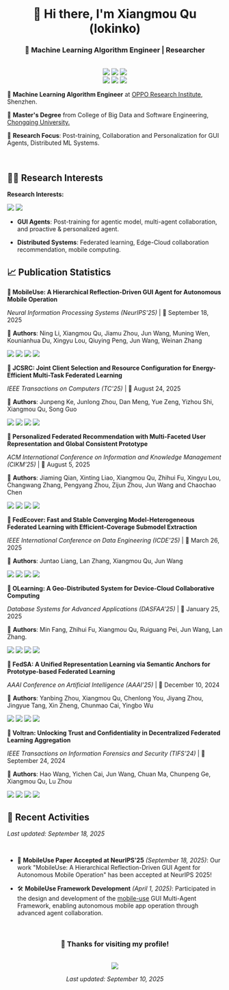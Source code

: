 <div align="center">
  
# 👋 Hi there, I'm Xiangmou Qu (lokinko)

### 🎯 Machine Learning Algorithm Engineer | Researcher

<br>

<img src="https://img.shields.io/badge/GitHub-lokinko-181717?style=flat-square&logo=github&logoColor=white" />
<img src="https://img.shields.io/badge/Zhihu-lokinko-0084FF?style=flat-square&logo=zhihu&logoColor=white" />
<img src="https://img.shields.io/badge/Email-lokinko.cs@gmail.com-D14836?style=flat-square&logo=gmail&logoColor=white" />

<br>

<img src="https://img.shields.io/badge/WeChat-lokinko-07C160?style=flat-square&logo=wechat&logoColor=white" />
<img src="https://img.shields.io/badge/QQ-310556100-12B7F5?style=flat-square&logo=tencentqq&logoColor=white" />
<img src="https://img.shields.io/badge/Steam-Lokinko-1B2838?style=flat-square&logo=steam&logoColor=white" /> 

<br>

</div>

<div align="left">

🌻 **Machine Learning Algorithm Engineer** at [OPPO Research Institute](https://www.oppo.com/en/), Shenzhen.  

🌱 **Master's Degree** from College of Big Data and Software Engineering, [Chongqing University.](https://www.cqu.edu.cn/)  

🐯 **Research Focus**: Post-training, Collaboration and Personalization for GUI Agents, Distributed ML Systems.

<br>

</div>

## 👨‍💻 Research Interests

<div align="left">

**Research Interests:**

<img src="https://img.shields.io/badge/🤖_GUI_Agents-Research-blue?style=flat-square" />
<img src="https://img.shields.io/badge/🔬_Federated_Learning-Deployment-brightgreen?style=flat-square" />

<br>

- **GUI Agents**: Post-training for agentic model, multi-agent collaboration, and proactive & personalized agent.

- **Distributed Systems**: Federated learning, Edge-Cloud collaboration recommendation, mobile computing.


## 📈 Publication Statistics
<div align="left">

**🔬 MobileUse: A Hierarchical Reflection-Driven GUI Agent for Autonomous Mobile Operation**  

*Neural Information Processing Systems (NeurIPS'25)* | 📅 September 18, 2025  

👤 **Authors**: Ning Li, Xiangmou Qu, Jiamu Zhou, Jun Wang, Muning Wen, Kounianhua Du, Xingyu Lou, Qiuying Peng, Jun Wang, Weinan Zhang

<img src="https://img.shields.io/badge/Conference-NeurIPS'25-darkblue?style=flat-square" />
<img src="https://img.shields.io/badge/GUI_Agents-FF6B6B?style=flat-square" />
<img src="https://img.shields.io/badge/Mobile_Operation-4ECDC4?style=flat-square" />
<img src="https://img.shields.io/badge/Hierarchical_Reflection-45B7D1?style=flat-square" />

<br>


<div align="left">

**🔬 JCSRC: Joint Client Selection and Resource Configuration for Energy-Efficient Multi-Task Federated Learning**  

*IEEE Transactions on Computers (TC'25)* | 📅 August 24, 2025  

👤 **Authors**: Junpeng Ke, Junlong Zhou, Dan Meng, Yue Zeng, Yizhou Shi, Xiangmou Qu, Song Guo

<img src="https://img.shields.io/badge/Journal-IEEE_TC-blue?style=flat-square" />
<img src="https://img.shields.io/badge/Federated_Learning-FF6B6B?style=flat-square" />
<img src="https://img.shields.io/badge/Energy_Efficiency-4ECDC4?style=flat-square" />
<img src="https://img.shields.io/badge/Multi_Task_Learning-45B7D1?style=flat-square" />

<br>

**🔬 Personalized Federated Recommendation with Multi-Faceted User Representation and Global Consistent Prototype**  

*ACM International Conference on Information and Knowledge Management (CIKM'25)* | 📅 August 5, 2025  

👤 **Authors**: Jiaming Qian, Xinting Liao, Xiangmou Qu, Zhihui Fu, Xingyu Lou, Changwang Zhang, Pengyang Zhou, Zijun Zhou, Jun Wang and Chaochao Chen


<img src="https://img.shields.io/badge/Conference-CIKM'25-green?style=flat-square" />
<img src="https://img.shields.io/badge/Federated_Learning-FF6B6B?style=flat-square" />
<img src="https://img.shields.io/badge/Recommendation_Systems-96CEB4?style=flat-square" />
<img src="https://img.shields.io/badge/Personalization-FFEAA7?style=flat-square" />

<br>

**🔬 FedEcover: Fast and Stable Converging Model-Heterogeneous Federated Learning with Efficient-Coverage Submodel Extraction**  

*IEEE International Conference on Data Engineering (ICDE'25)* | 📅 March 26, 2025  

👤 **Authors**: Juntao Liang, Lan Zhang, Xiangmou Qu, Jun Wang

<img src="https://img.shields.io/badge/Conference-ICDE'25-orange?style=flat-square" />
<img src="https://img.shields.io/badge/Federated_Learning-FF6B6B?style=flat-square" />
<img src="https://img.shields.io/badge/Model_Heterogeneity-DDA0DD?style=flat-square" />
<img src="https://img.shields.io/badge/Convergence-98D8C8?style=flat-square" />


<br>


<div align="left">

**🔬 OLearning: A Geo-Distributed System for Device-Cloud Collaborative Computing**  

*Database Systems for Advanced Applications (DASFAA'25)* | 📅 January 25, 2025  

👤 **Authors**: Min Fang, Zhihui Fu, Xiangmou Qu, Ruiguang Pei, Jun Wang, Lan Zhang.


<img src="https://img.shields.io/badge/Conference-DASFAA'25-purple?style=flat-square" />
<img src="https://img.shields.io/badge/Distributed_Systems-FF9F43?style=flat-square" />
<img src="https://img.shields.io/badge/Edge_Computing-10AC84?style=flat-square" />
<img src="https://img.shields.io/badge/Industry_Track-FF3838?style=flat-square" />

<br>

**🔬 FedSA: A Unified Representation Learning via Semantic Anchors for Prototype-based Federated Learning**  

*AAAI Conference on Artificial Intelligence (AAAI'25)* | 📅 December 10, 2024  

👤 **Authors**: Yanbing Zhou, Xiangmou Qu, Chenlong You, Jiyang Zhou, Jingyue Tang, Xin Zheng, Chunmao Cai, Yingbo Wu

<img src="https://img.shields.io/badge/Conference-AAAI'25-red?style=flat-square" />
<img src="https://img.shields.io/badge/Federated_Learning-FF6B6B?style=flat-square" />
<img src="https://img.shields.io/badge/Representation_Learning-74B9FF?style=flat-square" />
<img src="https://img.shields.io/badge/Semantic_Anchors-FDCB6E?style=flat-square" />

<br>

**🔬 Voltran: Unlocking Trust and Confidentiality in Decentralized Federated Learning Aggregation**  

*IEEE Transactions on Information Forensics and Security (TIFS'24)* | 📅 September 24, 2024  

👤 **Authors**: Hao Wang, Yichen Cai, Jun Wang, Chuan Ma, Chunpeng Ge, Xiangmou Qu, Lu Zhou  

<img src="https://img.shields.io/badge/Journal-IEEE_TIFS-blue?style=flat-square" />
<img src="https://img.shields.io/badge/Federated_Learning-FF6B6B?style=flat-square" />
<img src="https://img.shields.io/badge/Security-FF7675?style=flat-square" />
<img src="https://img.shields.io/badge/Trust-6C5CE7?style=flat-square" />

<br>

</div>



## 📅 Recent Activities

*Last updated: September 18, 2025*

<br>

<div align="left">

- 🚀 **MobileUse Paper Accepted at NeurIPS'25** *(September 18, 2025)*: Our work "MobileUse: A Hierarchical Reflection-Driven GUI Agent for Autonomous Mobile Operation" has been accepted at NeurIPS 2025!

- 🛠️ **MobileUse Framework Development** *(April 1, 2025)*: Participated in the design and development of the [mobile-use](https://github.com/MadeAgents/mobile-use) GUI Multi-Agent Framework, enabling autonomous mobile app operation through advanced agent collaboration.




<br>

</div>



<div align="center">


### 🌟 Thanks for visiting my profile!

<br>

<img src="https://komarev.com/ghpvc/?username=lokinko&style=flat-square&color=blueviolet" />

<br>

*Last updated: September 10, 2025*

</div>

<!-- markdownlint-restore -->
<!-- prettier-ignore-end -->
<!-- languages:end -->
